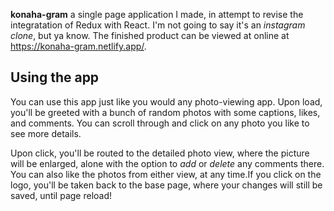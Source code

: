 
**konaha-gram** a single page application I made, in attempt to revise the   integratation of  Redux with React. I'm not going to say it's an _instagram clone_, but ya know. The finished product can be viewed at online at https://konaha-gram.netlify.app/.

## Using the app

You can use this app just like you would any photo-viewing app. Upon load, you'll be greeted with a bunch of random photos with some captions, likes, and comments. You can scroll through and click on any photo you like to see more details.

Upon click, you'll be routed to the detailed photo view, where the picture will be enlarged, alone with the option to _add_ or _delete_ any comments there. You can also like the photos from either view, at any time.If you click on the logo, you'll be taken back to the base page, where your changes will still be saved, until page reload!


